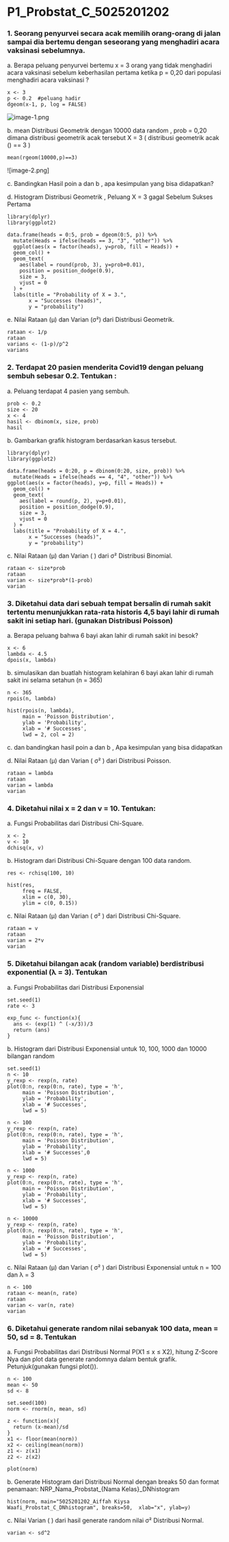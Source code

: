 # P1_Probstat_C_5025201202

### 1. Seorang penyurvei secara acak memilih orang-orang di jalan sampai dia bertemu dengan seseorang yang menghadiri acara vaksinasi sebelumnya.
  a. Berapa peluang penyurvei bertemu x = 3 orang yang tidak menghadiri acara vaksinasi
sebelum keberhasilan pertama ketika p = 0,20 dari populasi menghadiri acara vaksinasi ?
```
x <- 3
p <- 0.2  #peluang hadir
dgeom(x-1, p, log = FALSE)
```

![image-1.png](https://drive.google.com/uc?export=view&id=11Y7ql6uNPeSaPQAIUr4MDm9FY6Tr4BQJ)

  b. mean Distribusi Geometrik dengan 10000 data random , prob = 0,20 dimana distribusi
geometrik acak tersebut X = 3 ( distribusi geometrik acak () == 3 )
```
mean(rgeom(10000,p)==3)
```

![image-2.png]

  c. Bandingkan Hasil poin a dan b , apa kesimpulan yang bisa didapatkan?

  d. Histogram Distribusi Geometrik , Peluang X = 3 gagal Sebelum Sukses Pertama
```
library(dplyr)
library(ggplot2)

data.frame(heads = 0:5, prob = dgeom(0:5, p)) %>%
  mutate(Heads = ifelse(heads == 3, "3", "other")) %>%
  ggplot(aes(x = factor(heads), y=prob, fill = Heads)) +
  geom_col() +
  geom_text(
    aes(label = round(prob, 3), y=prob+0.01),
    position = position_dodge(0.9),
    size = 3,
    vjust = 0
  ) +
  labs(title = "Probability of X = 3.",
       x = "Successes (heads)",
       y = "probability")
```
  e. Nilai Rataan (μ) dan Varian (σ²) dari Distribusi Geometrik.
```
rataan <- 1/p
rataan
varians <- (1-p)/p^2
varians
```

### 2. Terdapat 20 pasien menderita Covid19 dengan peluang sembuh sebesar 0.2. Tentukan :
  a. Peluang terdapat 4 pasien yang sembuh.
```
prob <- 0.2
size <- 20
x <- 4
hasil <- dbinom(x, size, prob)
hasil
```
  b. Gambarkan grafik histogram berdasarkan kasus tersebut.
```
library(dplyr)
library(ggplot2)

data.frame(heads = 0:20, p = dbinom(0:20, size, prob)) %>%
  mutate(Heads = ifelse(heads == 4, "4", "other")) %>%
ggplot(aes(x = factor(heads), y=p, fill = Heads)) +
  geom_col() +
  geom_text(
    aes(label = round(p, 2), y=p+0.01),
    position = position_dodge(0.9),
    size = 3,
    vjust = 0
  ) +
  labs(title = "Probability of X = 4.",
       x = "Successes (heads)",
       y = "probability")
```
  c. Nilai Rataan (μ) dan Varian ( ) dari σ² Distribusi Binomial.
```
rataan <- size*prob
rataan
varian <- size*prob*(1-prob)
varian
```

### 3. Diketahui data dari sebuah tempat bersalin di rumah sakit tertentu menunjukkan rata-rata historis 4,5 bayi lahir di rumah sakit ini setiap hari. (gunakan Distribusi Poisson)
  a. Berapa peluang bahwa 6 bayi akan lahir di rumah sakit ini besok?
```
x <- 6
lambda <- 4.5
dpois(x, lambda)
```

  b. simulasikan dan buatlah histogram kelahiran 6 bayi akan lahir di rumah sakit ini selama setahun (n = 365)
```
n <- 365
rpois(n, lambda)

hist(rpois(n, lambda),
     main = 'Poisson Distribution',
     ylab = 'Probability',
     xlab = '# Successes',
     lwd = 2, col = 2)
```
  c. dan bandingkan hasil poin a dan b , Apa kesimpulan yang bisa didapatkan
  
  d. Nilai Rataan (μ) dan Varian ( σ² ) dari Distribusi Poisson.
```
rataan = lambda
rataan
varian = lambda
varian
```

### 4. Diketahui nilai x = 2 dan v = 10. Tentukan:
  a. Fungsi Probabilitas dari Distribusi Chi-Square.
```
x <- 2
v <- 10
dchisq(x, v)
```

  b. Histogram dari Distribusi Chi-Square dengan 100 data random.
```
res <- rchisq(100, 10)

hist(res,
     freq = FALSE,
     xlim = c(0, 30),
     ylim = c(0, 0.15))
```

  c. Nilai Rataan (μ) dan Varian ( σ² ) dari Distribusi Chi-Square.
```
rataan = v
rataan
varian = 2*v
varian
```

### 5. Diketahui bilangan acak (random variable) berdistribusi exponential (λ = 3). Tentukan
  a. Fungsi Probabilitas dari Distribusi Exponensial
```
set.seed(1)
rate <- 3

exp_func <- function(x){
  ans <- (exp(1) ^ (-x/3))/3
  return (ans)
}
```

  b. Histogram dari Distribusi Exponensial untuk 10, 100, 1000 dan 10000 bilangan random
```
set.seed(1)
n <- 10
y_rexp <- rexp(n, rate)
plot(0:n, rexp(0:n, rate), type = 'h',
     main = 'Poisson Distribution',
     ylab = 'Probability',
     xlab = '# Successes',
     lwd = 5)

n <- 100
y_rexp <- rexp(n, rate)
plot(0:n, rexp(0:n, rate), type = 'h',
     main = 'Poisson Distribution',
     ylab = 'Probability',
     xlab = '# Successes',0
     lwd = 5)

n <- 1000
y_rexp <- rexp(n, rate)
plot(0:n, rexp(0:n, rate), type = 'h',
     main = 'Poisson Distribution',
     ylab = 'Probability',
     xlab = '# Successes',
     lwd = 5)

n <- 10000
y_rexp <- rexp(n, rate)
plot(0:n, rexp(0:n, rate), type = 'h',
     main = 'Poisson Distribution',
     ylab = 'Probability',
     xlab = '# Successes',
     lwd = 5)
```

  c. Nilai Rataan (μ) dan Varian ( σ² ) dari Distribusi Exponensial untuk n = 100 dan λ = 3
```
n <- 100
rataan <- mean(n, rate)
rataan
varian <- var(n, rate)
varian
```

### 6. Diketahui generate random nilai sebanyak 100 data, mean = 50, sd = 8. Tentukan
  a. Fungsi Probabilitas dari Distribusi Normal P(X1 ≤ x ≤ X2), hitung Z-Score Nya dan plot data generate randomnya dalam bentuk grafik. Petunjuk(gunakan fungsi plot()).
```
n <- 100
mean <- 50
sd <- 8

set.seed(100)
norm <- rnorm(n, mean, sd)

z <- function(x){
  return (x-mean)/sd
}
x1 <- floor(mean(norm))
x2 <- ceiling(mean(norm))
z1 <- z(x1)
z2 <- z(x2)

plot(norm)
```
  b. Generate Histogram dari Distribusi Normal dengan breaks 50 dan format penamaan: NRP_Nama_Probstat_{Nama Kelas}_DNhistogram
```
hist(norm, main="5025201202_Aiffah Kiysa Waafi_Probstat_C_DNhistogram", breaks=50,  xlab="x", ylab=y)
```

  c. Nilai Varian ( ) dari hasil generate random nilai σ² Distribusi Normal.
```
varian <- sd^2
```
